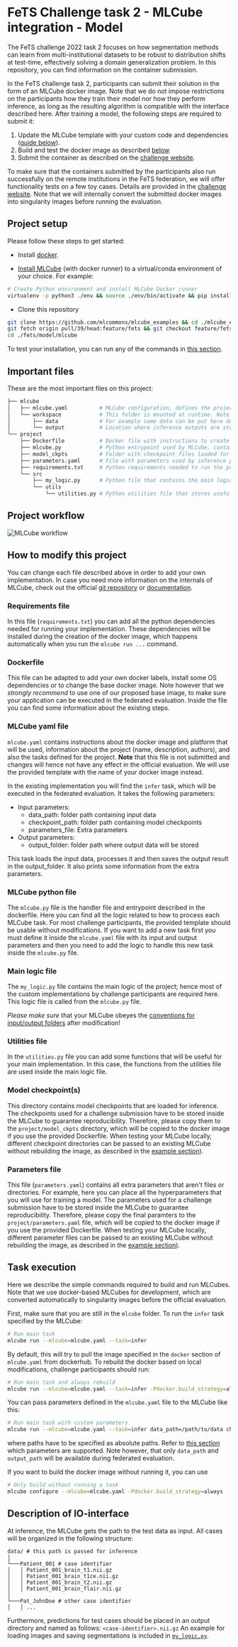 # FeTS Challenge task 2 - MLCube integration - Model

The FeTS challenge 2022 task 2 focuses on how segmentation methods can learn from multi-institutional datasets to be robust to distribution shifts at test-time, effectively solving a domain generalization problem. In this repository, you can find information on the container submission.

In the FeTS challenge task 2, participants can submit their solution in the form of an MLCube docker image. Note that we do not impose restrictions on the participants how they train their model nor how they perform inference, as long as the resulting algorithm is compatible with the interface described here. After training a model, the following steps are required to submit it:

1. Update the MLCube template with your custom code and dependencies ([guide below](#how-to-modify-this-project)).
2. Build and test the docker image as described [below](#tasks-execution).
3. Submit the container as described on the [challenge website](https://www.synapse.org/#!Synapse:syn28546456/wiki/617255).

To make sure that the containers submitted by the participants also run successfully on the remote institutions in the FeTS federation, we will offer functionality tests on a few toy cases. Details are provided in the [challenge website](https://www.synapse.org/#!Synapse:syn28546456/wiki/617255). Note that we will internally convert the submitted docker images into singularity images before running the evaluation.

## Project setup

Please follow these steps to get started:
<!-- TODO singularity stuff once it is ready -->
- Install [docker](https://docs.docker.com/engine/install/).
<!-- - (Optional) Install [singularity](https://sylabs.io/guides/latest/user-guide/quick_start.html#quick-installation-steps). Only required if you want to test docker-to-singularity conversion yourself. -->
- [Install MLCube](https://mlcommons.github.io/mlcube/getting-started/) (with docker runner) to a virtual/conda environment of your choice. For example:

```bash
# Create Python environment and install MLCube Docker runner 
virtualenv -p python3 ./env && source ./env/bin/activate && pip install mlcube-docker
```

<!-- - (Optional) Install MLCube's singularity runner. -->
- Clone this repository
<!-- TODO Update this once merged -->

```bash
git clone https://github.com/mlcommons/mlcube_examples && cd ./mlcube_examples
git fetch origin pull/39/head:feature/fets && git checkout feature/fets
cd ./fets/model/mlcube
```

To test your installation, you can run any of the commands in [this section](#tasks-execution).

## Important files

These are the most important files on this project:

```bash
├── mlcube
│   ├── mlcube.yaml          # MLCube configuration, defines the project, author, platform, docker and tasks.
│   └── workspace            # This folder is mounted at runtime. Note that it will be empty during fed. eval.
│       ├── data             # For example some data can be put here during local testing.
│       └── output           # Location where inference outputs are stored.
└── project
    ├── Dockerfile           # Docker file with instructions to create the image.
    ├── mlcube.py            # Python entrypoint used by MLCube, contains the logic for MLCube tasks.
    ├── model_ckpts          # Folder with checkpoint files loaded for inference.
    ├── parameters.yaml      # File with parameters used by inference procedure.
    ├── requirements.txt     # Python requirements needed to run the project inside Docker.
    └── src
        ├── my_logic.py      # Python file that contains the main logic of the project.
        └── utils
            └── utilities.py # Python utilities file that stores useful functions.
```

## Project workflow

![MLCube workflow](https://i.imgur.com/qXRp3Tb.png)

## How to modify this project

You can change each file described above in order to add your own implementation. In case you need more information on the internals of MLCube, check out the official [git repository](https://github.com/mlcommons/mlcube) or [documentation](https://mlcommons.github.io/mlcube/).

### Requirements file

In this file (`requirements.txt`) you can add all the python dependencies needed for running your implementation. These dependencies will be installed during the creation of the docker image, which happens automatically when you run the ```mlcube run ...``` command.

### Dockerfile

This file can be adapted to add your own docker labels, install some OS dependencies or to change the base docker image. Note however that we *strongly recommend* to use one of our proposed base image, to make sure your application can be executed in the federated evaluation. Inside the file you can find some information about the existing steps.

### MLCube yaml file

`mlcube.yaml` contains instructions about the docker image and platform that will be used, information about the project (name, description, authors), and also the tasks defined for the project. **Note** that this file is not submitted and changes will hence not have any effect in the official evaluation. We will use the provided template with the name of your docker image instead.

In the existing implementation you will find the `infer` task, which will be executed in the federated evaluation. It takes the following parameters:

- Input parameters:
  - data_path: folder path containing input data
  - checkpoint_path: folder path containing model checkpoints
  - parameters_file: Extra parameters
- Output parameters:
  - output_folder: folder path where output data will be stored

This task loads the input data, processes it and then saves the output result in the output_folder. It also prints some information from the extra parameters.

### MLCube python file

The `mlcube.py` file is the handler file and entrypoint described in the dockerfile. Here you can find all the logic related to how to process each MLCube task. For most challenge participants, the provided template should be usable without modifications.
If you want to add a new task first you must define it inside the `mlcube.yaml` file with its input and output parameters and then you need to add the logic to handle this new task inside the `mlcube.py` file.

### Main logic file

The `my_logic.py` file contains the main logic of the project; hence most of the custom implementations by challenge participants are required here. This logic file is called from the `mlcube.py` file.

*Please make sure* that your MLCube obeyes the [conventions for input/output folders](#description-of-io-interface) after modification!

### Utilities file

In the `utilities.py` file you can add some functions that will be useful for your main implementation. In this case, the functions from the utilities file are used inside the main logic file.

### Model checkpoint(s)

This directory contains model checkpoints that are loaded for inference. The checkpoints used for a challenge submission have to be stored inside the MLCube to guarantee reproducibility. Therefore, please copy them to the `project/model_ckpts` directory, which will be copied to the docker image if you use the provided Dockerfile.
When testing your MLCube locally, different checkpoint directories can be passed to an existing MLCube without rebuilding the image, as described in the [example section](#tasks-execution)). 

### Parameters file

This file (`parameters.yaml`) contains all extra parameters that aren't files or directories. For example, here you can place all the hyperparameters that you will use for training a model. The parameters used for a challenge submission have to be stored inside the MLCube to guarantee reproducibility. Therefore, please copy the final paramters to the `project/parameters.yaml` file, which will be copied to the docker image if you use the provided Dockerfile.
When testing your MLCube locally, different parameter files can be passed to an existing MLCube without rebuilding the image, as described in the [example section](#tasks-execution)). 

## Task execution

Here we describe the simple commands required to build and run MLCubes. Note that we use docker-based MLCubes for development, which are converted automatically to singularity images before the official evaluation.

First, make sure that you are still in the `mlcube` folder. To run the `infer` task specified by the MLCube:

```bash
# Run main task
mlcube run --mlcube=mlcube.yaml --task=infer
```

By default, this will try to pull the image specified in the `docker` section of `mlcube.yaml` from dockerhub. To rebuild the docker based on local modifications, challenge participants should run:

```Bash
# Run main task and always rebuild
mlcube run --mlcube=mlcube.yaml --task=infer -Pdocker.build_strategy=always
```

You can pass parameters defined in the `mlcube.yaml` file to the MLCube like this:

```Bash
# Run main task with custom parameters
mlcube run --mlcube=mlcube.yaml --task=infer data_path=/path/to/data checkpoint_path=/path/to/checkpoints
```

where paths have to be specified as absolute paths. Refer to [this section](#mlcube-yaml-file) which parameters are supported. Note however, that only `data_path` and `output_path` will be available during federated evaluation.

If you want to build the docker image without running it, you can use

```Bash
# Only build without running a task
mlcube configure --mlcube=mlcube.yaml -Pdocker.build_strategy=always
```

<!-- TODO add singularity part once it's ready -->
<!-- To use the Singularity runner instead, add the flag `--platform=singularity`:

```bash
# Run main task with singularity runner
mlcube run --mlcube=mlcube.yaml --task=infer --platform=singularity
```

Note that you need singularity installed and the MLCube singularity runner to run your MLCube with singularity. -->

## Description of IO-interface

At inference, the MLCube gets the path to the test data as input. All cases will be organized in the following structure:

```
data/ # this path is passed for inference
│
└───Patient_001 # case identifier
│   │ Patient_001_brain_t1.nii.gz
│   │ Patient_001_brain_t1ce.nii.gz
│   │ Patient_001_brain_t2.nii.gz
│   │ Patient_001_brain_flair.nii.gz
│   
└───Pat_JohnDoe # other case identifier
│   │ ...
```

Furthermore, predictions for test cases should be placed in an output directory and named as follows: `<case-identifier>.nii.gz`
An example for loading images and saving segmentations is included in [`my_logic.py`](project/src/my_logic.py).
